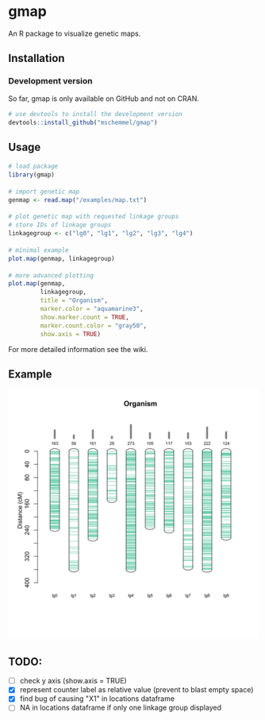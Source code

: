 # gmap
An R package to visualize genetic maps.


## Installation
### Development version
So far, gmap is only available on GitHub and not on CRAN.

```r
# use devtools to install the development version
devtools::install_github("mschemmel/gmap")
```

## Usage
```r
# load package
library(gmap)

# import genetic map
genmap <- read.map("/examples/map.txt")

# plot genetic map with requested linkage groups
# store IDs of linkage groups
linkagegroup <- c("lg0", "lg1", "lg2", "lg3", "lg4") 

# minimal example
plot.map(genmap, linkagegroup)

# more advanced plotting
plot.map(genmap,
         linkagegroup, 
         title = "Organism", 
         marker.color = "aquamarine3",
         show.marker.count = TRUE,
         marker.count.color = "gray50",
         show.axis = TRUE)
```

For more detailed information see the wiki.

## Example

<p align="center">
<img src="/img/example.svg" width:"50%">
</p>

## TODO:
- [ ] check y axis (show.axis = TRUE)
- [x] represent counter label as relative value (prevent to blast empty space)
- [x] find bug of causing "X1" in locations dataframe
- [ ] NA in locations dataframe if only one linkage group displayed
